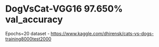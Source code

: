 # DogVsCat-VGG16 97.650% val_accuracy
Epochs=20
dataset - https://www.kaggle.com/dhirensk/cats-vs-dogs-training8000test2000
